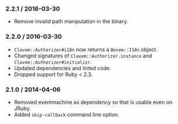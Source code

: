 ### 2.2.1 / 2016-03-30

* Remove invalid path manipulation in the binary.

### 2.2.0 / 2016-03-30

* `Clavem::Authorizer#i18n` now returns a `Bovem::I18n` object.
* Changed signatures of `Clavem::Authorizer.instance` and `Clavem::Authorizer#initializr`.
* Updated dependencies and linted code.
* Dropped support for Ruby < 2.3.

### 2.1.0 / 2014-04-06

* Removed eventmachine as dependency so that is usable even on JRuby.
* Added `skip-callback` command line option.